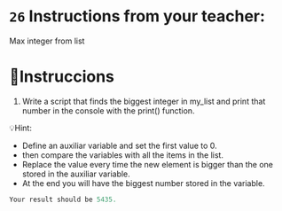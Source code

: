 # `26` Instructions from your teacher:
Max integer from list
# 📝Instruccions
1. Write a script that finds the biggest integer in my_list
 and print that number in the console with the print() function.

💡Hint:
- Define an auxiliar variable and set the first value to 0.
- then compare the variables with all the items in the list.
- Replace the value every time the new element is bigger than the one stored in the auxiliar variable.
- At the end you will have the biggest number stored in the variable.
 ```js
Your result should be 5435.
```